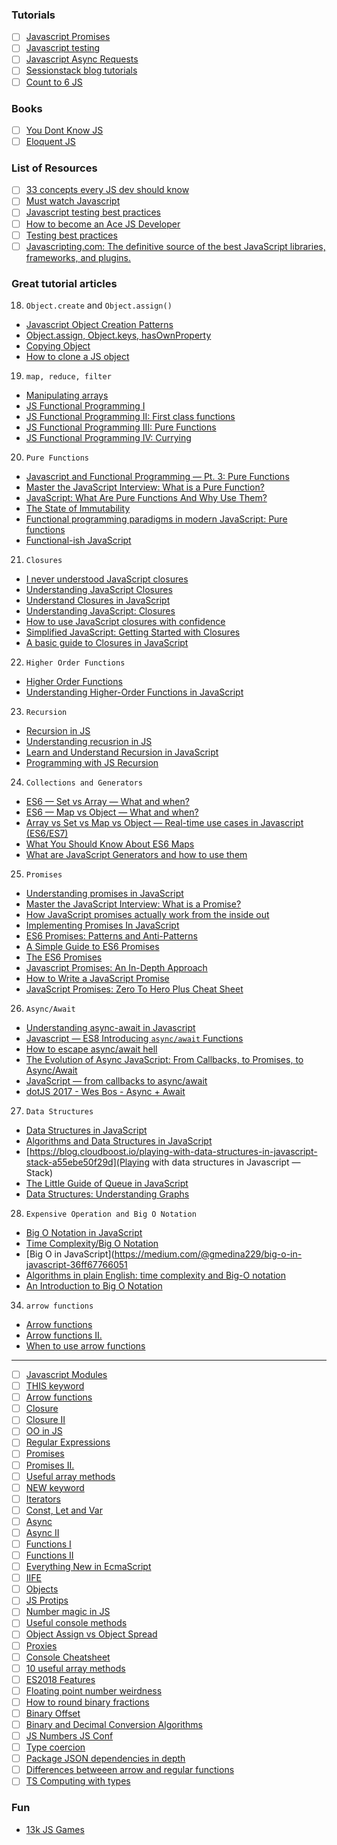 ### Tutorials
- [ ] [Javascript Promises](https://www.udacity.com/course/javascript-promises--ud898)
- [ ] [Javascript testing](https://www.udacity.com/course/javascript-testing--ud549)
- [ ] [Javascript Async Requests](https://www.udacity.com/course/asynchronous-javascript-requests--ud109)
- [ ] [Sessionstack blog tutorials](https://blog.sessionstack.com/tagged/tutorial)
- [ ] [Count to 6 JS](https://github.com/domenic/count-to-6)

### Books
 - [ ] [You Dont Know JS](https://github.com/getify/You-Dont-Know-JS)
 - [ ] [Eloquent JS](https://eloquentjavascript.net/)
 
### List of Resources
 - [ ] [33 concepts every JS dev should know](https://github.com/leonardomso/33-js-concepts#readme)
 - [ ] [Must watch Javascript](https://github.com/AllThingsSmitty/must-watch-javascript)
 - [ ] [Javascript testing best practices](https://github.com/goldbergyoni/javascript-testing-best-practices#section-0%EF%B8%8F%E2%83%A3-the-golden-rule)
 - [ ] [How to become an Ace JS Developer](https://codeburst.io/things-you-need-to-know-to-become-an-ace-javascript-developer-aa703397268d)
 - [ ] [Testing best practices](https://github.com/goldbergyoni/javascript-testing-best-practices#section-0%EF%B8%8F%E2%83%A3-the-golden-rule)
 - [ ] [Javascripting.com: The definitive source of the best
JavaScript libraries, frameworks, and plugins.](https://www.javascripting.com/)
 
 ### Great tutorial articles
 
 18. `Object.create` and `Object.assign()`
 - [Javascript Object Creation Patterns](https://www.sitepoint.com/javascript-object-creation-patterns-best-practises/)
 - [Object.assign, Object.keys, hasOwnProperty](https://alligator.io/js/dealing-with-objects/)
 - [Copying Object](https://scotch.io/bar-talk/copying-objects-in-javascript)
 - [How to clone a JS object](https://flaviocopes.com/how-to-clone-javascript-object/) 
 
 19. `map, reduce, filter`
 - [Manipulating arrays](https://www.freecodecamp.org/news/manipulating-arrays-in-javascript/)
 - [JS Functional Programming I](https://hackernoon.com/javascript-and-functional-programming-an-introduction-286aa625e26d)
 - [JS Functional Programming II: First class functions](https://hackernoon.com/javascript-and-functional-programming-pt-2-first-class-functions-4437a1aec217)
 - [JS Functional Programming III: Pure Functions](https://hackernoon.com/javascript-and-functional-programming-pt-3-pure-functions-d572bb52e21c)
 - [JS Functional Programming IV: Currying](https://hackernoon.com/javascript-and-functional-programming-currying-pt-4-96e3230782ab)
 
 20. `Pure Functions` 
 - [Javascript and Functional Programming — Pt. 3: Pure Functions](https://hackernoon.com/javascript-and-functional-programming-pt-3-pure-functions-d572bb52e21c)
 - [Master the JavaScript Interview: What is a Pure Function?](https://medium.com/javascript-scene/master-the-javascript-interview-what-is-a-pure-function-d1c076bec976)
 - [JavaScript: What Are Pure Functions And Why Use Them?](https://medium.com/@jamesjefferyuk/javascript-what-are-pure-functions-4d4d5392d49c)
 - [The State of Immutability](https://medium.com/dailyjs/the-state-of-immutability-169d2cd11310)
 - [Functional programming paradigms in modern JavaScript: Pure functions](https://hackernoon.com/functional-programming-paradigms-in-modern-javascript-pure-functions-797d9abbee1)
 - [Functional-ish JavaScript](https://medium.com/@bluepnume/functional-ish-javascript-205c05d0ed08)
 
 21. `Closures`
 - [I never understood JavaScript closures](https://medium.com/dailyjs/i-never-understood-javascript-closures-9663703368e8)
 - [Understanding JavaScript Closures](https://codeburst.io/understanding-javascript-closures-da6aab330302)
 - [Understand Closures in JavaScript](https://codeburst.io/understand-closures-in-javascript-d07852fa51e7)
 - [Understanding JavaScript: Closures](https://hackernoon.com/understanding-javascript-closures-4188edf5ea1b)
 - [How to use JavaScript closures with confidence](https://hackernoon.com/how-to-use-javascript-closures-with-confidence-85cd1f841a6b)
 - [Simplified JavaScript: Getting Started with Closures](https://code.likeagirl.io/simplified-javascript-getting-started-with-closures-f40f65317d00)
 - [A basic guide to Closures in JavaScript](https://www.freecodecamp.org/news/a-basic-guide-to-closures-in-javascript-9fc8b7e3463e/)
 
 22. `Higher Order Functions`
 - [Higher Order Functions](https://hackernoon.com/effective-functional-javascript-first-class-and-higher-order-functions-713fde8df50a)
 - [Understanding Higher-Order Functions in JavaScript](https://blog.bitsrc.io/understanding-higher-order-functions-in-javascript-75461803bad)
 
 23. `Recursion`
 - [Recursion in JS](https://www.freecodecamp.org/news/recursion-in-javascript-1608032c7a1f/)
 - [Understanding recusrion in JS](https://medium.com/@zfrisch/understanding-recursion-in-javascript-992e96449e03)
 - [Learn and Understand Recursion in JavaScript](https://codeburst.io/learn-and-understand-recursion-in-javascript-b588218e87ea)
 - [Programming with JS Recursion](https://hackernoon.com/programming-with-js-recursion-31371e2bf808)
 
 24. `Collections and Generators`
 
 - [ES6 — Set vs Array — What and when?](https://medium.com/front-end-weekly/es6-set-vs-array-what-and-when-efc055655e1a)
 - [ES6 — Map vs Object — What and when?](https://medium.com/front-end-weekly/es6-map-vs-object-what-and-when-b80621932373)
 - [Array vs Set vs Map vs Object — Real-time use cases in Javascript (ES6/ES7)](https://codeburst.io/array-vs-set-vs-map-vs-object-real-time-use-cases-in-javascript-es6-47ee3295329b)
 - [What You Should Know About ES6 Maps](https://hackernoon.com/what-you-should-know-about-es6-maps-dc66af6b9a1e)
 - [What are JavaScript Generators and how to use them](https://codeburst.io/what-are-javascript-generators-and-how-to-use-them-c6f2713fd12e)
 
 25. `Promises`
 - [Understanding promises in JavaScript](https://hackernoon.com/understanding-promises-in-javascript-13d99df067c1)
 - [Master the JavaScript Interview: What is a Promise?](https://medium.com/javascript-scene/master-the-javascript-interview-what-is-a-promise-27fc71e77261)
 - [How JavaScript promises actually work from the inside out](https://www.freecodecamp.org/news/how-javascript-promises-actually-work-from-the-inside-out-76698bb7210b/)
 - [Implementing Promises In JavaScript](https://www.freecodecamp.org/news/how-to-implement-promises-in-javascript-1ce2680a7f51/)
 - [ES6 Promises: Patterns and Anti-Patterns](https://medium.com/datafire-io/es6-promises-patterns-and-anti-patterns-bbb21a5d0918)
 - [A Simple Guide to ES6 Promises](https://codeburst.io/a-simple-guide-to-es6-promises-d71bacd2e13a)
 - [The ES6 Promises](https://codeburst.io/the-es6-promises-87a979ab27e4)
 - [Javascript Promises: An In-Depth Approach](https://codeburst.io/playing-with-javascript-promises-a-comprehensive-approach-25ab752c78c3)
 - [How to Write a JavaScript Promise](https://www.freecodecamp.org/news/how-to-write-a-javascript-promise-4ed8d44292b8/)
 - [JavaScript Promises: Zero To Hero Plus Cheat Sheet](https://medium.com/dailyjs/javascript-promises-zero-to-hero-plus-cheat-sheet-64d75051cffa)
 
 26.  `Async/Await`
 - [Understanding async-await in Javascript](https://hackernoon.com/understanding-async-await-in-javascript-1d81bb079b2c)
 - [Javascript — ES8 Introducing `async/await` Functions](https://medium.com/@_bengarrison/javascript-es8-introducing-async-await-functions-7a471ec7de8a)
 - [How to escape async/await hell](https://www.freecodecamp.org/news/avoiding-the-async-await-hell-c77a0fb71c4c/)
 - [The Evolution of Async JavaScript: From Callbacks, to Promises, to Async/Await](https://www.freecodecamp.org/news/the-evolution-of-async-javascript-from-callbacks-to-promises-to-async-await-e73b047f2f40/)
 - [JavaScript — from callbacks to async/await](https://www.freecodecamp.org/news/javascript-from-callbacks-to-async-await-1cc090ddad99/)
 - [dotJS 2017 - Wes Bos - Async + Await](https://www.youtube.com/watch?v=9YkUCxvaLEk)
 
 27. `Data Structures`
 - [Data Structures in JavaScript](https://medium.com/siliconwat/data-structures-in-javascript-1b9aed0ea17c)
 - [Algorithms and Data Structures in JavaScript](https://itnext.io/algorithms-and-data-structures-in-javascript-a71548f902cb)
 - [https://blog.cloudboost.io/playing-with-data-structures-in-javascript-stack-a55ebe50f29d](Playing with data structures in Javascript — Stack)
 - [The Little Guide of Queue in JavaScript](https://hackernoon.com/the-little-guide-of-queue-in-javascript-4f67e79260d9)
 - [Data Structures: Understanding Graphs](https://medium.com/javascript-in-plain-english/data-structures-understanding-graphs-82509d35e6b5)
 
 28. `Expensive Operation and Big O Notation`
- [Big O Notation in JavaScript](https://medium.com/cesars-tech-insights/big-o-notation-javascript-25c79f50b19b)
- [Time Complexity/Big O Notation](https://medium.com/javascript-scene/time-complexity-big-o-notation-1a4310c3ee4b)
- [Big O in JavaScript](https://medium.com/@gmedina229/big-o-in-javascript-36ff67766051
- [Algorithms in plain English: time complexity and Big-O notation](https://www.freecodecamp.org/news/time-is-complex-but-priceless-f0abd015063c/)
- [An Introduction to Big O Notation](https://dev.to/lofiandcode/an-introduction-to-big-o-notation-210o)
 
 34. `arrow functions`
 - [Arrow functions](https://codeburst.io/javascript-learn-understand-arrow-functions-fe2083533946)
 - [Arrow functions II.](https://codeburst.io/javascript-arrow-functions-for-beginners-926947fc0cdc)
 - [When to use arrow functions](https://hackernoon.com/javascript-and-functional-programming-pt-3-pure-functions-d572bb52e21c)

 
 ---
 
 - [ ] [Javascript Modules](https://tylermcginnis.com/javascript-modules-iifes-commonjs-esmodules/)
 - [ ] [THIS keyword](https://codeburst.io/javascript-the-keyword-this-for-beginners-fb5238d99f85)
 - [ ] [Arrow functions](https://codeburst.io/javascript-arrow-functions-for-beginners-926947fc0cdc)
 - [ ] [Closure](https://www.freecodecamp.org/news/whats-a-javascript-closure-in-plain-english-please-6a1fc1d2ff1c/)
 - [ ] [Closure II](https://medium.com/dailyjs/i-never-understood-javascript-closures-9663703368e8)
 - [ ] [OO in JS](https://codeburst.io/object-oriented-programming-in-javascript-51b2bdfdfe9f)
 - [ ] [Regular Expressions](https://www.freecodecamp.org/news/a-quick-and-simple-guide-to-javascript-regular-expressions-48b46a68df29/)
 - [ ] [Promises](https://codeburst.io/a-simple-guide-to-es6-promises-d71bacd2e13a)
 - [ ] [Promises II.](https://medium.com/dailyjs/asynchronous-adventures-in-javascript-promises-1e0da27a3b4)
 - [ ] [Useful array methods](https://medium.com/learning-new-stuff/5-array-methods-all-javascript-beginners-should-know-48b5795d77f8)
 - [ ] [NEW keyword](https://www.freecodecamp.org/news/demystifying-javascripts-new-keyword-874df126184c/)
 - [ ] [Iterators](https://codeburst.io/a-simple-guide-to-es6-iterators-in-javascript-with-examples-189d052c3d8e)
 - [ ] [Const, Let and Var](https://codeburst.io/const-let-and-var-which-and-when-541a2721c18)
 - [ ] [Async](https://blog.usebutton.com/demystifying-async-programming-in-javascript)
 - [ ] [Async II](https://academind.com/learn/javascript/callbacks-vs-promises-vs-rxjs-vs-async-awaits/)
 - [ ] [Functions I](https://medium.com/dailyjs/functional-js-1-introduction-7908bfe5ef8d)
 - [ ] [Functions II](https://medium.com/dailyjs/functional-js-2-functions-duh-70bf22f87bb8)
 - [ ] [Everything New in EcmaScript](https://www.freecodecamp.org/news/here-are-examples-of-everything-new-in-ecmascript-2016-2017-and-2018-d52fa3b5a70e/)
 - [ ] [IIFE](https://medium.com/@vvkchandra/essential-javascript-mastering-immediately-invoked-function-expressions-67791338ddc6)
 - [ ] [Objects](https://blog.bitsrc.io/the-chronicles-of-javascript-objects-2d6b9205cd66)
 - [ ] [JS Protips](https://hackernoon.com/16-javascript-protips-2020-edition-n7et32dd?source=rss)
 - [ ] [Number magic in JS](https://www.youtube.com/watch?v=wPBjd-vb9eI)
 - [ ] [Useful console methods](https://levelup.gitconnected.com/moving-beyond-console-log-8-console-methods-you-should-use-when-debugging-javascript-and-node-25f6ac840ada)
 - [ ] [Object Assign vs Object Spread](https://thecodebarbarian.com/object-assign-vs-object-spread.html)
 - [ ] [Proxies](https://blog.logrocket.com/having-fun-with-es6-proxies/)
 - [ ] [Console Cheatsheet](https://levelup.gitconnected.com/console-cheat-sheet-for-javascript-developers-21f0c49604d4)
 - [ ] [10 useful array methods](https://dev.to/rebeccauranga/10-array-methods-you-should-know-nn5)
 - [ ] [ES2018 Features](https://css-tricks.com/new-es2018-features-every-javascript-developer-should-know/)
 - [ ] [Floating point number weirdness](https://medium.com/angular-in-depth/javascripts-number-type-8d59199db1b6)
 - [ ] [How to round binary fractions](https://medium.com/angular-in-depth/how-to-round-binary-fractions-625c8fa3a1af)
 - [ ] [Binary Offset](https://medium.com/angular-in-depth/the-mechanics-behind-exponent-bias-in-floating-point-9b3185083528)
 - [ ] [Binary and Decimal Conversion Algorithms](https://medium.com/angular-in-depth/the-simple-math-behind-decimal-binary-conversion-algorithms-d30c967c9724)
 - [ ] [JS Numbers JS Conf](https://www.youtube.com/watch?v=MqHDDtVYJRI)
 - [ ] [Type coercion](https://www.freecodecamp.org/news/js-type-coercion-explained-27ba3d9a2839/)
 - [ ] [Package JSON dependencies in depth](https://medium.com/better-programming/package-jsons-dependencies-in-depth-a1f0637a3129)
 - [ ] [Differences betweeen arrow and regular functions](https://dmitripavlutin.com/differences-between-arrow-and-regular-functions/)
 - [ ] [TS Computing with types](https://2ality.com/2020/06/computing-with-types.html)
 
 ### Fun
 
 - [13k JS Games](https://js13kgames.com/entries/2019)
 

